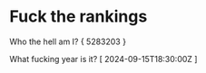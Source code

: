 # Fuck the rankings

Who the hell am I?
{ 5283203 }

What fucking year is it?
[ 2024-09-15T18:30:00Z ]
